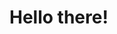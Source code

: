 # Hello there!
<!--[Site](https://camelpilot33.github.io/)
<!---
### Find me at:
[Gmail: anonymouscamul@gmail.com](https://mail.google.com/mail/?view=cm&fs=1&to=anonymouscamul@gmail.com&su=Subject&body=To:%20Samuel)\
[Youtube: @Camelpilot3367](https://www.youtube.com/@camelpilot3367/featured)\
[Lichess: @camul13](https://lichess.org/@/camul) & [Chess.com: @camul13](https://www.chess.com/member/camul13)\
[Website: camelpilot33.github.io](https://camelpilot33.github.io/)
[Discord: @camelpilot33](https://discord.com/users/701829178592591952)
### Languages I know:

 - JS
 - HTML (it's a language trust me)
 - Rust
 - Python
 - C#
 - lambda calculus
 - English
### Projects
 - [Advent of Code solutions](https://github.com/Camelpilot33/AdventOfCode) (js) - best daily place yet: `44`
 - Collection [Here](https://github.com/Camelpilot33/Camul-Home-Page)
   - Some copies of games I've made
   - Plastic sequencing
   - Binary Converter
   - Fractal tree generator
   - Inverse Kinematics
   - Monte Carlo π Approximator
   - Codewars solutions
 - [Codewars](https://www.codewars.com/users/Camelpilot33)https://www.codewars.com/users/Camelpilot33
 - [FishTrap](https://github.com/Camelpilot33/Fishtrap) & [AtomicElo](https://github.com/Camelpilot33/AtomicElo) Program to catch cheaters in atomic chess
 - [3d raytracing renderer made in pure HTML/JS](https://github.com/Camelpilot33/engine3d)
-->
